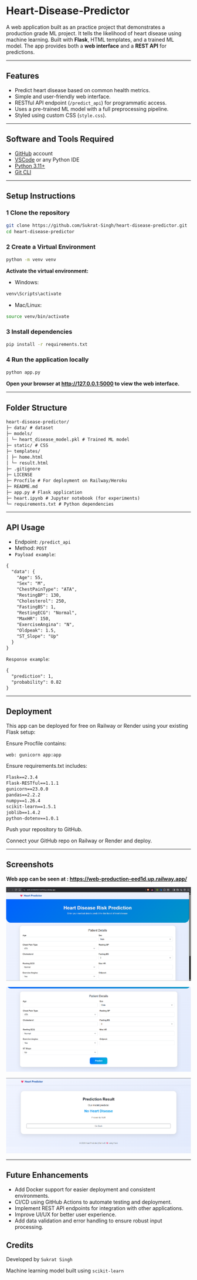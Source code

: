 # Heart-Disease-Predictor

A web application built as an practice project that demonstrates a production grade ML project. It tells the likelihood of heart disease using machine learning. Built with **Flask**, HTML templates, and a trained ML model. The app provides both a **web interface** and a **REST API** for predictions.

---

## Features

- Predict heart disease based on common health metrics.
- Simple and user-friendly web interface.
- RESTful API endpoint (`/predict_api`) for programmatic access.
- Uses a pre-trained ML model with a full preprocessing pipeline.
- Styled using custom CSS (`style.css`).

---

## Software and Tools Required

- [GitHub](https://github.com/) account  
- [VSCode](https://code.visualstudio.com/) or any Python IDE  
- [Python 3.11+](https://www.python.org/)  
- [Git CLI](https://git-scm.com/downloads)  

---

## Setup Instructions

### 1️ Clone the repository

```bash
git clone https://github.com/Sukrat-Singh/heart-disease-predictor.git
cd heart-disease-predictor
```

### 2 Create a Virtual Environment

```bash
python -m venv venv
```

**Activate the virtual environment:**

 - Windows:
```bash
venv\Scripts\activate
```

 - Mac/Linux:
```bash
source venv/bin/activate
```


### 3️ Install dependencies

```bash
pip install -r requirements.txt
```

### 4️ Run the application locally

```bash
python app.py
```

**Open your browser at http://127.0.0.1:5000 to view the web interface.**

---

## Folder Structure

```
heart-disease-predictor/
├─ data/ # dataset 
├─ models/
│ └─ heart_disease_model.pkl # Trained ML model
├─ static/ # CSS
├─ templates/
│ ├─ home.html
│ └─ result.html
├─ .gitignore
├─ LICENSE
├─ Procfile # For deployment on Railway/Heroku
├─ README.md
├─ app.py # Flask application
├─ heart.ipynb # Jupyter notebook (for experiments)
└─ requirements.txt # Python dependencies
```

---

## API Usage

 - Endpoint: `/predict_api`
 - Method: `POST`
 - `Payload example`:

```
{
  "data": {
    "Age": 55,
    "Sex": "M",
    "ChestPainType": "ATA",
    "RestingBP": 130,
    "Cholesterol": 250,
    "FastingBS": 1,
    "RestingECG": "Normal",
    "MaxHR": 150,
    "ExerciseAngina": "N",
    "Oldpeak": 1.5,
    "ST_Slope": "Up"
  }
}
```

`Response example`:
```
{
  "prediction": 1,
  "probability": 0.82
}
```

---

## Deployment

This app can be deployed for free on Railway or Render using your existing Flask setup:

Ensure Procfile contains:
```
web: gunicorn app:app
```

Ensure requirements.txt includes:
```
Flask==2.3.4
Flask-RESTful==1.1.1
gunicorn==23.0.0
pandas==2.2.2
numpy==1.26.4
scikit-learn==1.5.1
joblib==1.4.2
python-dotenv==1.0.1
```

Push your repository to GitHub.

Connect your GitHub repo on Railway or Render and deploy.

---

## Screenshots

**Web app can be seen at : https://web-production-eed1d.up.railway.app/**

![Image 1](screenshots/1.png)

![Image 2](screenshots/2.png)

![Image 3](screenshots/3.png)

---

## Future Enhancements

 - Add Docker support for easier deployment and consistent environments.
 - CI/CD using GitHub Actions to automate testing and deployment.
 - Implement REST API endpoints for integration with other applications.
 - Improve UI/UX for better user experience.
 - Add data validation and error handling to ensure robust input processing.

## Credits

Developed by `Sukrat Singh`

Machine learning model built using `scikit-learn`
